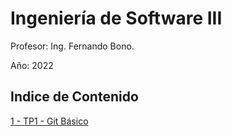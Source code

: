 # Ingeniería de Software III 

Profesor: Ing. Fernando Bono.

Año: 2022

## Indice de Contenido

[1 - TP1 - Git Básico](/Ejercicios_TP1.md)


